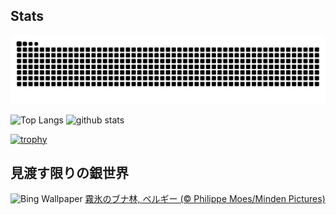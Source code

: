 ## Stats
<picture>
  <source media="(prefers-color-scheme: dark)" srcset="https://raw.githubusercontent.com/ba230t/ba230t/output/github-contribution-grid-snake-dark.svg">
  <source media="(prefers-color-scheme: light)" srcset="https://raw.githubusercontent.com/ba230t/ba230t/output/github-contribution-grid-snake.svg">
  <img alt="github contribution grid snake animation" src="https://raw.githubusercontent.com/ba230t/ba230t/output/github-contribution-grid-snake.svg">
</picture>

<p align="left">
  <img alt="Top Langs" height="150px" src="https://github-readme-stats.vercel.app/api/top-langs/?username=ba230t&layout=compact&theme=transparent" />
  <img alt="github stats" height="150px" src="https://github-readme-stats.vercel.app/api?username=ba230t&theme=transparent" />
</p>

[![trophy](https://github-profile-trophy.vercel.app/?username=ba230t&theme=transparent&column=7)](https://github.com/ryo-ma/github-profile-trophy)


<!-- Bing Wallpaper Start -->
## 見渡す限りの銀世界
![Bing Wallpaper](https://www.bing.com/th?id=OHR.FrostedBeech_JA-JP4239876315_1920x1080.jpg&rf=LaDigue_1920x1080.jpg&pid=hp)
[霧氷のブナ林, ベルギー (© Philippe Moes/Minden Pictures)](https://www.bing.com/search?q=%E9%9C%A7%E6%B0%B7%E3%81%AE%E3%83%96%E3%83%8A%E6%9E%97&form=hpcapt&filters=HpDate%3a%2220250125_1500%22)
<!-- Bing Wallpaper End -->
